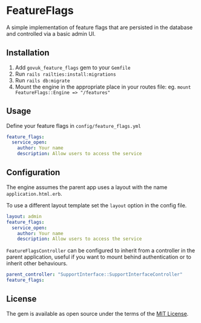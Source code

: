 # FeatureFlags

A simple implementation of feature flags that are persisted in the database and controlled via
a basic admin UI.

## Installation

1. Add `govuk_feature_flags` gem to your `Gemfile`
1. Run `rails railties:install:migrations`
1. Run `rails db:migrate`
1. Mount the engine in the appropriate place in your routes file: eg. `mount FeatureFlags::Engine => "/features"`

## Usage

Define your feature flags in `config/feature_flags.yml`

```yaml
feature_flags:
  service_open:
    author: Your name
    description: Allow users to access the service
```

## Configuration

The engine assumes the parent app uses a layout with the name `application.html.erb`.

To use a different layout template set the `layout` option in the config file.

```yaml
layout: admin
feature_flags:
  service_open:
    author: Your name
    description: Allow users to access the service
```

`FeatureFlagsController` can be configured to inherit from a controller in the parent application, useful if you want to mount behind authentication or to inherit other behaviours.

```yaml
parent_controller: "SupportInterface::SupportInterfaceController"
feature_flags:
```

## License

The gem is available as open source under the terms of the [MIT License](https://opensource.org/licenses/MIT).
